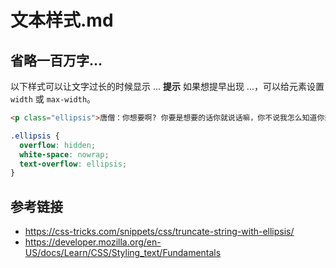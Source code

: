 # 文本样式.md

## 省略一百万字...
以下样式可以让文字过长的时候显示 ...  **提示** 如果想提早出现 ...，可以给元素设置 `width` 或 `max-width`。
```html
<p class="ellipsis">唐僧：你想要啊? 你要是想要的话你就说话嘛，你不说我怎么知道你想要呢，虽然你很有诚意地看着我，可是你还是要跟我说你想要的。难道你真的想要吗?你想要的话我会给你的,你想要我怎么可能不给你呢?不可能你想我不给你,你不想要我却偏给你的.大家讲道理嘛!现在我数三下,你要说清楚你要不要……你真的想要吗?那你就拿去吧!你不是真的想要吧?</p>
```
```css
.ellipsis {
  overflow: hidden;
  white-space: nowrap;
  text-overflow: ellipsis;
}
```






## 参考链接
* https://css-tricks.com/snippets/css/truncate-string-with-ellipsis/
* https://developer.mozilla.org/en-US/docs/Learn/CSS/Styling_text/Fundamentals
